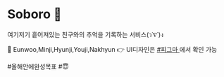 # Soboro 🥯

여기저기 흩어져있는 친구와의 추억을 기록하는 서비스(ว˙∇˙)ง

👫 Eunwoo,Minji,Hyunji,Youji,Nakhyun
👉 UI디자인은 <a href="https://www.figma.com/file/8ohoT5Z0hllJ9JRf4M7e41/Soboro-Timeline-%F0%9F%A5%AF?node-id=54%3A1199"> #피그마 </a>에서 확인 가능

#올해안에완성목표 #😇 
